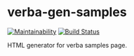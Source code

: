 # verba-gen-samples

[![Maintainability](https://api.codeclimate.com/v1/badges/0dd56feed6386c9acd2b/maintainability)](https://codeclimate.com/github/sanarise/verba-gen-samples/maintainability)
[![Build Status](https://travis-ci.org/sanarise/verba-gen-samples.svg?branch=master)](https://travis-ci.org/sanarise/verba-gen-samples)

HTML generator for verba samples page.
